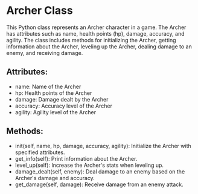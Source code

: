 # Archer Class

This Python class represents an Archer character in a game. The Archer has attributes such as name, health points (hp), damage, accuracy, and agility. The class includes methods for initializing the Archer, getting information about the Archer, leveling up the Archer, dealing damage to an enemy, and receiving damage.

## Attributes:
- name: Name of the Archer
- hp: Health points of the Archer
- damage: Damage dealt by the Archer
- accuracy: Accuracy level of the Archer
- agility: Agility level of the Archer

## Methods:
- init(self, name, hp, damage, accuracy, agility): Initialize the Archer with specified attributes.
- get_info(self): Print information about the Archer.
- level_up(self): Increase the Archer's stats when leveling up.
- damage_dealt(self, enemy): Deal damage to an enemy based on the Archer's damage and accuracy.
- get_damage(self, damage): Receive damage from an enemy attack.
